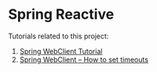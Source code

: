 # Spring Reactive

Tutorials related to this project:

1. [Spring WebClient Tutorial](https://howtodoinjava.com/spring-webflux/webclient-get-post-example/)
2. [Spring WebClient – How to set timeouts](https://howtodoinjava.com/spring-webflux/webclient-set-timeouts/)

